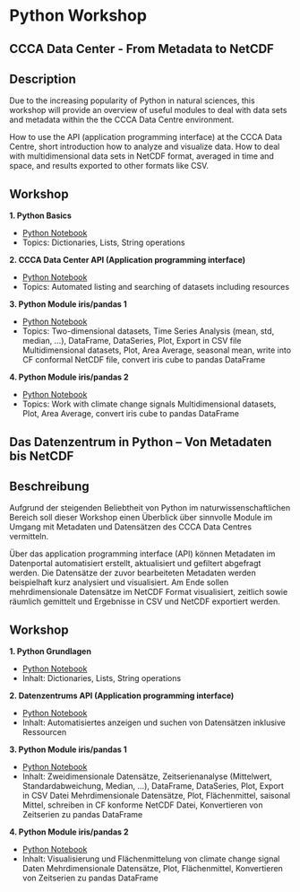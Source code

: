 # Python Workshop 
## CCCA Data Center - From Metadata to NetCDF

## Description
Due to the increasing popularity of Python in natural sciences, this workshop
will provide an overview of useful modules to deal with data sets and metadata
within the the CCCA Data Centre environment.

How to use the API (application programming interface) at the CCCA Data Centre,
short introduction how to analyze and visualize data. How to deal with
multidimensional data sets in NetCDF format, averaged in time and space, and
results exported to other formats like CSV.

## Workshop
**1. Python Basics**
- [Python Notebook](https://nbviewer.jupyter.org/github/ccca-dc/CCCA_Python_workshop/blob/master/01_python-basics.ipynb)
- Topics: Dictionaries, Lists, String operations

**2. CCCA Data Center API (Application programming interface)**
- [Python Notebook](https://nbviewer.jupyter.org/github/ccca-dc/CCCA_Python_workshop/blob/master/02_ckan-api.ipynb)
- Topics: Automated listing and searching of datasets including resources

**3. Python Module iris/pandas 1**
- [Python Notebook](https://nbviewer.jupyter.org/github/ccca-dc/CCCA_Python_workshop/blob/master/03_iris_pandas.ipynb)
- Topics: Two-dimensional datasets, Time Series Analysis (mean, std, median, ...), DataFrame, DataSeries, Plot, Export in CSV file
Multidimensional datasets, Plot, Area Average, seasonal mean, write into CF conformal NetCDF file, convert iris cube to pandas DataFrame

**4. Python Module iris/pandas 2**
- [Python Notebook](https://nbviewer.jupyter.org/github/ccca-dc/CCCA_Python_workshop/blob/master/04_climate_change_signal.ipynb)
- Topics: Work with climate change signals
Multidimensional datasets, Plot, Area Average, convert iris cube to pandas DataFrame


## Das Datenzentrum in Python – Von Metadaten bis NetCDF

## Beschreibung
Aufgrund der steigenden Beliebtheit von Python im naturwissenschaftlichen
Bereich soll dieser Workshop einen Überblick über sinnvolle Module im Umgang mit
Metadaten und Datensätzen des CCCA Data Centres vermitteln.

Über das application programming interface (API) können Metadaten im Datenportal
automatisiert erstellt, aktualisiert und gefiltert abgefragt werden. Die
Datensätze der zuvor bearbeiteten Metadaten werden beispielhaft kurz analysiert
und visualisiert. Am Ende sollen mehrdimensionale Datensätze im NetCDF Format
visualisiert, zeitlich sowie räumlich gemittelt und Ergebnisse in CSV und NetCDF
exportiert werden.

## Workshop
**1. Python Grundlagen**
- [Python Notebook](https://nbviewer.jupyter.org/github/ccca-dc/CCCA_Python_workshop/blob/master/01_python-basics.ipynb)
- Inhalt: Dictionaries, Lists, String operations

**2. Datenzentrums API (Application programming interface)**
- [Python Notebook](https://nbviewer.jupyter.org/github/ccca-dc/CCCA_Python_workshop/blob/master/02_ckan-api.ipynb)
- Inhalt: Automatisiertes anzeigen und suchen von Datensätzen inklusive Ressourcen

**3. Python Module iris/pandas 1**
- [Python Notebook](https://nbviewer.jupyter.org/github/ccca-dc/CCCA_Python_workshop/blob/master/03_iris_pandas.ipynb)
- Inhalt: Zweidimensionale Datensätze, Zeitserienanalyse (Mittelwert, Standardabweichung, Median, ...), DataFrame, DataSeries, Plot, Export in CSV Datei
Mehrdimensionale Datensätze, Plot, Flächenmittel, saisonal Mittel, schreiben in CF konforme NetCDF Datei, Konvertieren von Zeitserien zu pandas DataFrame

**4. Python Module iris/pandas 2**
- [Python Notebook](https://nbviewer.jupyter.org/github/ccca-dc/CCCA_Python_workshop/blob/master/04_climate_change_signal.ipynb)
- Inhalt: Visualisierung und Flächenmittelung von climate change signal Daten
Mehrdimensionale Datensätze, Plot, Flächenmittel, Konvertieren von Zeitserien zu pandas DataFrame
